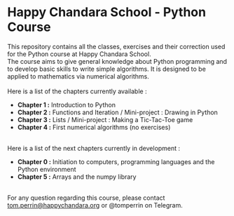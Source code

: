 <!-- #region -->
# Happy Chandara School - Python Course

This repository contains all the classes, exercises and their correction used for the Python course at Happy Chandara School.<br>
The course aims to give general knowledge about Python programming and to develop basic skills to write simple algorithms. It is designed to be applied to mathematics via numerical algorithms.<br>
<br>
Here is a list of the chapters currently available :
- **Chapter 1 :** Introduction to Python
- **Chapter 2 :** Functions and Iteration / Mini-project : Drawing in Python
- **Chapter 3 :** Lists / Mini-project : Making a Tic-Tac-Toe game
- **Chapter 4 :** First numerical algorithms (no exercises)

<br> Here is a list of the next chapters currently in development :
- **Chapter 0 :** Initiation to computers, programming languages and the Python environment
- **Chapter 5 :** Arrays and the numpy library


<br> For any question regarding this course, please contact tom.perrin@happychandara.org or @tomperrin on Telegram.
<!-- #endregion -->

```python

```
